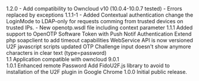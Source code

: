 1.2.0
	- Add compatibility to Owncloud v10 (10.0.4-10.0.7 tested)
	- Errors replaced by exceptions
1.1.1-1
	- Added Contextual authentication
	  change the LoginMode to LDAP-only for requests comming 
	  from trusted devices on trusted IPs.
	- New openotp.wsdl file including context parameter
1.1.1
	Added support to OpenOTP Software Token with Push Notif Authentication
	Extend php soapclient to add timeout capabilities
	WebService API is now versioned
	U2F javascript scripts updated
	OTP Challenge input doesn't show anymore characters in clear text (type=password)   
1.1
    Application compatible with owncloud 9.0.1	
1.0.1
	Enhanced remote Password
	Add FidoU2F.js library to avoid to installation of the U2F plugin in Google Chrome 
1.0.0
     Initial public release.	 